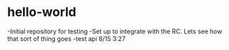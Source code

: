 # hello-world
-Initial repository for testing
-Set up to integrate with the RC. Lets see how that sort of thing goes
-test api 8/15 3:27
